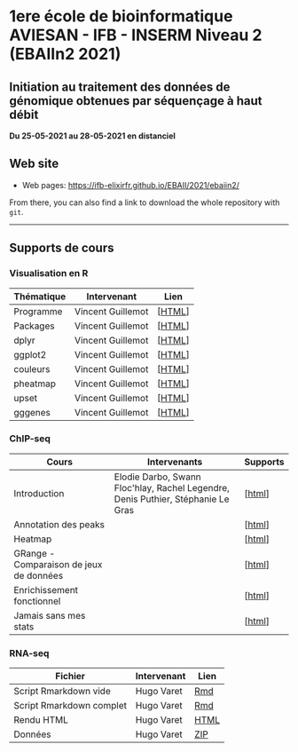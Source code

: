 # 1ere école de bioinformatique AVIESAN - IFB - INSERM Niveau 2 (EBAIIn2 2021)

## Initiation au traitement des données de génomique obtenues par séquençage à haut débit

**Du 25-05-2021 au 28-05-2021 en distanciel**


## Web site

- Web pages: <https://ifb-elixirfr.github.io/EBAII/2021/ebaiin2/>

From there, you can also find a link to download the whole repository with `git`.

****

## Supports de cours

### Visualisation en R


| Thématique| Intervenant        | Lien                                  |
|-----------|--------------------|---------------------------------------|
| Programme | Vincent Guillemot  | [[HTML](01R/tidyViz/vignettes/S00programme.html)] |
| Packages  | Vincent Guillemot  | [[HTML](01R/tidyViz/vignettes/S01packages.html)] |
| dplyr     | Vincent Guillemot  | [[HTML](01R/tidyViz/vignettes/S02dplyr.html)] |
| ggplot2   | Vincent Guillemot  | [[HTML](01R/tidyViz/vignettes/S03ggplot2.html)] |
| couleurs  | Vincent Guillemot  | [[HTML](01R/tidyViz/vignettes/S04couleurs.html)] |
| pheatmap  | Vincent Guillemot  | [[HTML](01R/tidyViz/vignettes/S05pheatmap.html)] |
| upset     | Vincent Guillemot  | [[HTML](01R/tidyViz/vignettes/S06upset.html)] |
| gggenes   | Vincent Guillemot  | [[HTML](01R/tidyViz/vignettes/S07gggenes.html)] |


### ChIP-seq

| Cours                 | Intervenants | Supports                            |
|-----------------------|--------------|-------------------------------------|
| Introduction | Elodie Darbo, Swann Floc'hlay, Rachel Legendre, Denis Puthier, Stéphanie Le Gras | [[html](chip-seq/Introduction.html)]  |
| Annotation des peaks |  | [[html](chip-seq/peakAnnotation.html)]  |
| Heatmap | | [[html](chip-seq/tutu.Rmd)] |
| GRange - Comparaison de jeux de données  | | [[html](chip-seq/tutu.Rmd)] |
| Enrichissement fonctionnel |  | [[html](chip-seq/tutu.Rmd)] |
| Jamais sans mes stats |  | [[html](chip-seq/tutu.Rmd)] |

### RNA-seq

| Fichier                  | Intervenant | Lien                                  |
|--------------------------|-------------|---------------------------------------|
| Script Rmarkdown vide    | Hugo Varet  | [Rmd](RNASeq/EBAIIn2_RNASeq_vide.Rmd) |
| Script Rmarkdown complet | Hugo Varet  | [Rmd](RNASeq/EBAIIn2_RNASeq.Rmd)      |
| Rendu HTML               | Hugo Varet  | [HTML](RNASeq/EBAIIn2_RNASeq.html)    |
| Données                  | Hugo Varet  | [ZIP](RNASeq/data.zip)                |
